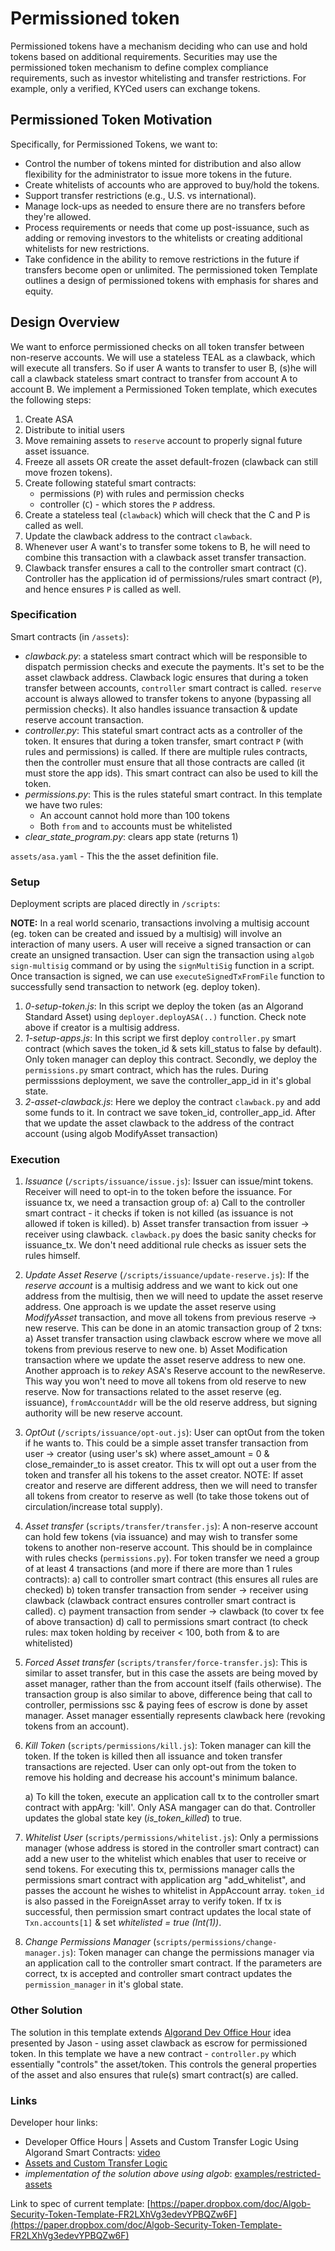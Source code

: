 # Permissioned token

Permissioned tokens have a mechanism deciding who can use and hold tokens based on additional requirements. Securities may use the permissioned token mechanism to define complex compliance requirements, such as investor whitelisting and transfer restrictions. For example, only a verified, KYCed users can exchange tokens.

## Permissioned Token Motivation
Specifically, for Permissioned Tokens, we want to:
- Control the number of tokens minted for distribution and also allow flexibility for the administrator to issue more tokens in the future.
- Create whitelists of accounts who are approved to buy/hold the tokens.
- Support transfer restrictions (e.g., U.S. vs international).
- Manage lock-ups as needed to ensure there are no transfers before they're allowed.
- Process requirements or needs that come up post-issuance, such as adding or removing investors to the whitelists or creating additional whitelists for new restrictions.
- Take confidence in the ability to remove restrictions in the future if transfers become open or unlimited.
The permissioned token Template outlines a design of permissioned tokens with emphasis for shares and equity.

## Design Overview

We want to enforce permissioned checks on all token transfer between non-reserve accounts. We will use a stateless TEAL as a clawback, which will execute all transfers. So if user A wants to transfer to user B, (s)he will call a clawback stateless smart contract to transfer from account A to account B.
We implement a Permissioned Token template, which executes the following steps:

1. Create ASA
2. Distribute to initial users
3. Move remaining assets to `reserve` account to properly signal future asset issuance.
4. Freeze all assets OR create the asset default-frozen (clawback can still move frozen tokens).
5. Create following stateful smart contracts:
    + permissions (`P`) with rules and permission checks
    + controller (`C`) - which stores the `P` address.
6. Create a stateless teal (`clawback`) which will check that the C and P is called as well.
7. Update the clawback address to the contract `clawback`.
8. Whenever user A want's to transfer some tokens to B, he will need to combine this transaction with a clawback asset transfer transaction.
9. Clawback transfer ensures a call to the controller smart contract (`C`). Controller has the application id of permissions/rules smart contract (`P`), and hence ensures `P` is called as well.

### Specification

Smart contracts (in `/assets`):
- *clawback.py*: a stateless smart contract which will be responsible to dispatch permission checks and execute the payments. It's set to be the asset clawback address. Clawback logic ensures that during a token transfer between accounts, `controller` smart contract is called. `reserve` account is always allowed to transfer tokens to anyone (bypassing all permission checks). It also handles issuance transaction & update reserve account transaction.
- *controller.py*: This stateful smart contract acts as a controller of the token. It ensures that during a token transfer, smart contract `P` (with rules and permissions) is called. If there are multiple rules contracts, then the controller must ensure that all those contracts are called (it must store the app ids). This smart contract can also be used to kill the token.
- *permissions.py*: This is the rules stateful smart contract. In this template we have two rules:
  - An account cannot hold more than 100 tokens
  - Both `from` and `to` accounts must be whitelisted
- *clear_state_program.py*: clears app state (returns 1)

`assets/asa.yaml` - This the the asset definition file.

### Setup

Deployment scripts are placed directly in `/scripts`:

**NOTE:** In a real world scenario, transactions involving a multisig account (eg. token can be created and issued by a multisig) will involve an interaction of many users. A user will receive a signed transaction or can create an unsigned transaction. User can sign the transaction using `algob sign-multisig` command or by using the `signMultiSig` function in a script. Once transaction is signed, we can use `executeSignedTxFromFile` function to successfully send transaction to network (eg. deploy token).

1. *0-setup-token.js*: In this script we deploy the token (as an Algorand Standard Asset) using `deployer.deployASA(..)` function. Check note above if creator is a multisig address.
2. *1-setup-apps.js*: In this script we first deploy `controller.py` smart contract (which saves the token_id & sets kill_status to false by default). Only token manager can deploy this contract. Secondly, we deploy the `permissions.py` smart contract, which has the rules. During permisssions deployment, we save the controller_app_id in it's global state.
3. *2-asset-clawback.js*: Here we deploy the contract `clawback.py` and add some funds to it. In contract we save token_id, controller_app_id. After that we update the asset clawback to the address of the contract account (using algob ModifyAsset transaction)

### Execution

1. *Issuance* (`/scripts/issuance/issue.js`): Issuer can issue/mint tokens. Receiver will need to opt-in to the token before the issuance. For issuance tx, we need a transaction group of:
a) Call to the controller smart contract - it checks if token is not killed (as issuance is not allowed if token is killed).
b) Asset transfer transaction from issuer -> receiver using clawback. `clawback.py` does the basic sanity checks for issuance_tx.
We don't need additional rule checks as issuer sets the rules himself.

2. *Update Asset Reserve* (`/scripts/issuance/update-reserve.js`): If the _reserve account_ is a multisig address and we want to kick out one address from the multisig, then we will need to update the asset reserve address. One approach is we update the asset reserve using *ModifyAsset* transaction, and move all tokens from previous reserve -> new reserve. This can be done in an atomic transaction group of 2 txns:
a) Asset transfer transaction using clawback escrow where we move all tokens from previous reserve to new one.
b) Asset Modification transaction where we update the asset reserve address to new one.
Another approach is to *rekey* ASA's Reserve account to the newReserve. This way you won't need to move all tokens from old reserve to new reserve. Now for transactions related to the asset reserve (eg. issuance), `fromAccountAddr` will be the old reserve address, but signing authority will be new reserve account.

3. *OptOut* (`/scripts/issuance/opt-out.js`): User can optOut from the token if he wants to. This could be a simple asset transfer transaction from user -> creator (using user's sk) where asset_amount = 0 & close_remainder_to is asset creator. This tx will opt out a user from the token and transfer all his tokens to the asset creator.
NOTE: If asset creator and reserve are different address, then we will need to transfer all tokens from creator to reserve as well (to take those tokens out of circulation/increase total supply).

4. *Asset transfer* (`scripts/transfer/transfer.js`): A non-reserve account can hold few tokens (via issuance) and may wish to transfer some tokens to another non-reserve account. This should be in complaince with rules checks (`permissions.py`). For token transfer we need a group of at least 4 transactions (and more if there are more than 1 rules contracts):
a) call to controller smart contract (this ensures all rules are checked)
b) token transfer transaction from sender -> receiver using clawback (clawback contract ensures controller smart contract is called).
c) payment transaction from sender -> clawback (to cover tx fee of above transaction)
d) call to permissions smart contract (to check rules: max token holding by receiver < 100, both from & to are whitelisted)

5. *Forced Asset transfer* (`scripts/transfer/force-transfer.js`): This is similar to asset transfer, but in this case the assets are being moved by asset manager, rather than the from account itself (fails otherwise). The transaction group is also similar to above, difference being that call to controller, permissions ssc & paying fees of escrow is done by asset manager. Asset manager essentially represents clawback here (revoking tokens from an account).

6. *Kill Token* (`scripts/permissions/kill.js`): Token manager can kill the token. If the token is killed then all issuance and token transfer transactions are rejected. User can only opt-out from the token to remove his holding and decrease his account's minimum balance.

    a) To kill the token, execute an application call tx to the controller smart contract with appArg: 'kill'. Only ASA mangager can do that. Controller updates the global state key (*is_token_killed*) to true.

7. *Whitelist User* (`scripts/permissions/whitelist.js`): Only a permissions manager (whose address is stored in the controller smart contract) can add a new user to the whitelist which enables that user to receive or send tokens.
For executing this tx, permissions manager calls the permissions smart contract with application arg "add_whitelist", and passes the account he wishes to whitelist in AppAccount array. `token_id` is also passed in the ForeignAsset array to verify token. If tx is successful, then permission smart contract updates the local state of `Txn.accounts[1]` & set *whitelisted = true (Int(1))*.

8. *Change Permissions Manager* (`scripts/permissions/change-manager.js`): Token manager can change the permissions manager via an application call to the controller smart contract. If the parameters are correct, tx is accepted and controller smart contract updates the `permission_manager` in it's global state.

### Other Solution

The solution in this template extends [Algorand Dev Office Hour](https://register.gotowebinar.com/recording/recordingView?webinarKey=1651582324861824270&registrantEmail=ratikjindal21%40gmail.com) idea presented by Jason - using asset clawback as escrow for permissioned token.
In this template we have a new contract - `controller.py` which essentially "controls" the asset/token. This controls the general properties of the asset and also ensures that rule(s) smart contract(s) are called.

### Links

Developer hour links:
- Developer Office Hours | Assets and Custom Transfer Logic Using Algorand Smart Contracts: [video](https://www.youtube.com/watch?v=aMDZamxtR14)
- [Assets and Custom Transfer Logic](https://developer.algorand.org/solutions/assets-and-custom-transfer-logic/)
- *implementation of the solution above using algob*: [examples/restricted-assets](/examples/restricted-assets)

Link to spec of current template: [https://paper.dropbox.com/doc/Algob-Security-Token-Template-FR2LXhVg3edevYPBQZw6F](https://paper.dropbox.com/doc/Algob-Security-Token-Template-FR2LXhVg3edevYPBQZw6F)
